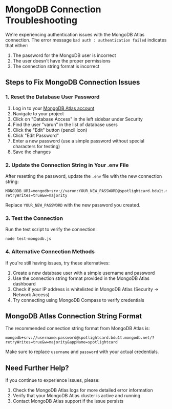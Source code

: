 # MongoDB Connection Troubleshooting

We're experiencing authentication issues with the MongoDB Atlas connection. The error message `bad auth : authentication failed` indicates that either:

1. The password for the MongoDB user is incorrect
2. The user doesn't have the proper permissions
3. The connection string format is incorrect

## Steps to Fix MongoDB Connection Issues

### 1. Reset the Database User Password

1. Log in to your [MongoDB Atlas account](https://cloud.mongodb.com/)
2. Navigate to your project
3. Click on "Database Access" in the left sidebar under Security
4. Find the user "varun" in the list of database users
5. Click the "Edit" button (pencil icon)
6. Click "Edit Password"
7. Enter a new password (use a simple password without special characters for testing)
8. Save the changes

### 2. Update the Connection String in Your .env File

After resetting the password, update the `.env` file with the new connection string:

```
MONGODB_URI=mongodb+srv://varun:YOUR_NEW_PASSWORD@spotlightcard.bdu1t.mongodb.net/?retryWrites=true&w=majority
```

Replace `YOUR_NEW_PASSWORD` with the new password you created.

### 3. Test the Connection

Run the test script to verify the connection:

```
node test-mongodb.js
```

### 4. Alternative Connection Methods

If you're still having issues, try these alternatives:

1. Create a new database user with a simple username and password
2. Use the connection string format provided in the MongoDB Atlas dashboard
3. Check if your IP address is whitelisted in MongoDB Atlas (Security → Network Access)
4. Try connecting using MongoDB Compass to verify credentials

## MongoDB Atlas Connection String Format

The recommended connection string format from MongoDB Atlas is:

```
mongodb+srv://username:password@spotlightcard.bdu1t.mongodb.net/?retryWrites=true&w=majority&appName=spotlightcard
```

Make sure to replace `username` and `password` with your actual credentials.

## Need Further Help?

If you continue to experience issues, please:

1. Check the MongoDB Atlas logs for more detailed error information
2. Verify that your MongoDB Atlas cluster is active and running
3. Contact MongoDB Atlas support if the issue persists 